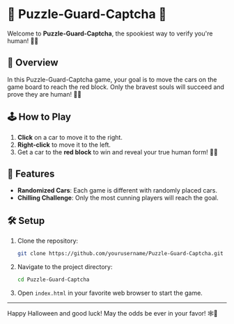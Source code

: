 # 🎃 Puzzle-Guard-Captcha 👻

Welcome to **Puzzle-Guard-Captcha**, the spookiest way to verify you're human! 🧛‍♂️

## 👀 Overview

In this Puzzle-Guard-Captcha game, your goal is to move the cars on the game board to reach the red block. Only the bravest souls will succeed and prove they are human! 🧟‍♀️

## 🕹️ How to Play

1. **Click** on a car to move it to the right.
2. **Right-click** to move it to the left.
3. Get a car to the **red block** to win and reveal your true human form! 🧙‍♂️

## 🎃 Features

- **Randomized Cars**: Each game is different with randomly placed cars.
- **Chilling Challenge**: Only the most cunning players will reach the goal.

## 🛠️ Setup

1. Clone the repository:
    ```sh
    git clone https://github.com/yourusername/Puzzle-Guard-Captcha.git
    ```
2. Navigate to the project directory:
    ```sh
    cd Puzzle-Guard-Captcha
    ```
3. Open `index.html` in your favorite web browser to start the game.

---

Happy Halloween and good luck! May the odds be ever in your favor! 🕸️🦇